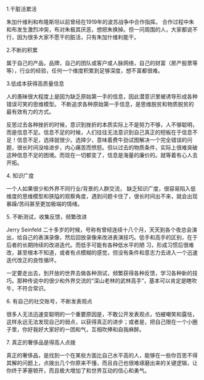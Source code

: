 1.干脏活累活
      <p>朱加什维利和布隆斯坦以前曾经在1919年的波苏战争中合作指挥。 合作过程中朱和布发生激烈冲突，布对朱极其厌恶，想把朱换掉。但一问周围的人，大家都说不行，因为很多大家不愿干的脏活，只有朱加什维利能干。 <p>
2.不断的积累
   <p>属于自己的产品，品牌，自己的团队或客户或人脉网络，自己的财富（房产股票等等），行业的经验，任何一个维度积累到足够深度，想不富都很难。<p>
3.低成本获得高质量信息
<p>人的愚昧很大程度上是因为缺乏原始第一手的信息，因此潜意识里被诱导形成各种错误可笑的思维模型。 不断追求各种原始第一手信息，是思维脱贫和物质脱贫的最有效有力的方式。<p>
<p>反思过去各种挫折的时候，意识到挫折的本质实际上不是努力不够，人不够聪明，而是信息不足。信息不足的时候，人们往往无法意识到自己真正的短板在于信息不足！信息不足，选择就很少。选择少，意味着费⽜劲试图解决一个完全错误的问题，很长时间没啥进步，内心痛苦而愤怒。但以过去的物质条件，实际上很难突破这种信息不足的困境。而现在一切都变了，信息是海量的廉价的。就等着有心人去开拓。<p>
4. 知识广度
  <p>一个人如果很少和外界不同行业/背景的人群交流， 缺乏知识广度，很容易陷入低维度的思维模型和狭隘的观察角度，遇到问题卡住了，很长时间出不来，就会出现暴躁/苦闷甚至更加极端的情绪。<p>
5. 不断测试，收集反馈，频繁改进
<p>Jerry Seinfeld 二十多岁的时候，号称有曾经连续十八个月，天天到各个夜总会演出，给自己的表演录像，然后回放录像来改进表演技巧。低手和高手的区别，在于后者的长期持续的改进迭代。而低手可能有各种低水平的陋 习，形成习惯后很难改，甚至根本不知道，或者有点模糊的感觉，但没有条件和意志力去进入一个迅速迭代改正的良性循环。<p>
<p>一定要走出去，到开放的世界去做各种测试，频繁获得各种反馈，学习各种新的技巧。那种传说中的很少和外界交流的“深山老林的武林高手”，基本可以肯定是瞎吹牛，不符合常识。<p>
6. 有自己的社交账号，不断发表观点
<p>很多人无法迅速变聪明的一个重要原因是，不敢公开发表观点，怕被嘲笑和露怯，这样永远无法发现自己的弱点，以获得真正的进步；或者是，把自己限在一个小圈子里，你好我好大家好的一团和气，互相吹捧和自我麻醉。<p>
7. 真正的奢侈品是得高人点拨
<p>真正的奢侈品，是找到一个在某些方面比自己水平高的人，能够在一些你百思不得其解的问题上，点拨出几个你原来不懂，而且自己也很难琢磨出来的关键逻辑，让你终于茅塞顿开，而且极大增加了和世界互动的信心和勇气。<p>
